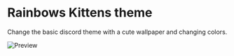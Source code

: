 # Rainbows Kittens theme

Change the basic discord theme with a cute wallpaper and changing colors.

![Preview](http://orig00.deviantart.net/127c/f/2017/210/7/8/rbkt_by_azagwen-dbi5uj8.gif)

